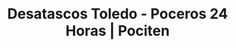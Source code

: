 ---
id: 'service-1515'
title: 'Desatascos Toledo - Poceros 24 Horas | Pociten'
titleMeta: "Desatascos Toledo 24h | Desatrancos Baratos | Poceros Profesionales"
lugar: 'Toledo'
mediumImage: 'desatascostoledo-lg.webp'
largeImage: 'desatascostoledo-lg.webp'
metaContent: "🚽 Desatascos Toledo 24 horas. Servicios de pocería baratos y profesionales. Soluciones rápidas para tuberías y saneamiento. ¡Llámanos ahora! 📞💧"
detailBreadcrumbSubTitle: 'Servicios de Desatascos en Toledo'
detailBreadcrumbDesc: 'Empresa líder en desatascos y pocería en Toledo con los mejores precios'
canonical: https://www.desatascos-madrid.com/desatascos/toledo

title2: 'Desatascos Toledo: Servicios Profesionales 24/7'
detailSubTitle: 'Servicios de Desatascos y Pocería en Toledo: Soluciones Rápidas y Económicas con Pociten'

parrafo: "Desatascos Toledo 24 horas: Mantén tus sistemas de alcantarillado y saneamiento en perfecto estado con los servicios profesionales y económicos de Desatascos Pociten"

descripcion: "<p>En Desatascos Pociten, somos líderes en servicios de desatascos en Toledo. Con más de 15 años de experiencia, ofrecemos soluciones integrales y económicas para todo tipo de problemas de alcantarillado y saneamiento. Nuestro equipo de expertos está disponible las 24 horas del día, los 365 días del año, para atender desatascos urgentes en Toledo y alrededores. Utilizamos tecnología de vanguardia, como camiones cuba con agua a alta presión, para garantizar desatascos efectivos y respetuosos con el medio ambiente.</p>"

contenidoDescripcion: "
<section>
<h2>Desatascos Toledo: Soluciones Rápidas y Económicas para Problemas Comunes</h2>
<p>Los atascos en tuberías y alcantarillas son problemas frecuentes en Toledo que requieren soluciones inmediatas. En Pociten, ofrecemos servicios de desatascos baratos y eficientes para resolver estas situaciones con rapidez y profesionalidad.</p>
<br>

<h3>Servicios Completos de Desatascos en Toledo</h3>
<p>🕒 Desatascos urgentes 24 horas</p>
<p>🧼 Limpieza de alcantarillado y fosas sépticas</p>
<p>🔧 Reparación de tuberías sin obras</p>
<p>📹 Inspección con cámaras de TV</p>
<p>🗺️ Localización de arquetas ocultas</p>
<br>

<h3>Desatascos Toledo 24 Horas: Siempre a Tu Servicio</h3>
<p>Entendemos que los problemas de atascos no tienen horario. Por eso, nuestro equipo de desatascos en Toledo está disponible las 24 horas del día, los 365 días del año. Ofrecemos un servicio de desatascos urgentes para resolver cualquier emergencia en el menor tiempo posible.</p>
<br>

<h3>Tecnología Avanzada para Desatascos Eficientes</h3>
<p>En Desatascos Pociten, utilizamos camiones cuba equipados con sistemas de agua a alta presión para garantizar una limpieza efectiva y respetuosa con tus instalaciones. Nuestros métodos avanzados nos permiten ofrecer desatascos baratos sin comprometer la calidad del servicio.</p>
<br>

<h3>Obras de Pocería en Toledo: Expertos a Tu Disposición</h3>
<p>Además de desatascos, realizamos todo tipo de obras de pocería en Toledo. Nuestro equipo de profesionales está capacitado para llevar a cabo reparaciones y obras de alcantarillado y saneamiento, asegurando la máxima calidad y durabilidad.</p>
</section>
<br>

<section>
<h2>Servicios Especializados de Pociten en Toledo</h2>
<h3>Detección de Fugas y Reparación Sin Obras</h3>
<p>Utilizamos tecnología de vanguardia para detectar fugas de agua y reparar tuberías sin necesidad de realizar obras invasivas. Esto nos permite ofrecer soluciones rápidas y económicas para nuestros clientes en Toledo.</p>
<br>

<h3>Mantenimiento Preventivo: La Clave para Evitar Desatascos</h3>
<p>Ofrecemos servicios de mantenimiento preventivo para evitar futuros problemas de atascos. Nuestras inspecciones regulares y limpiezas programadas ayudan a mantener tus sistemas de saneamiento en óptimas condiciones.</p>
</section>
<br>

<section>
<h2>¿Por Qué Elegir Desatascos Pociten en Toledo?</h2>
<p>🕰️ Servicio de desatascos 24 horas en Toledo</p>
<p>💰 Precios competitivos y económicos</p>
<p>👨‍🔧 Profesionales altamente cualificados</p>
<p>🛠️ Tecnología de última generación</p>
<p>⚡ Soluciones rápidas y eficaces</p>
<p>🤝 Atención personalizada</p>
</section>
<br>

<section>
<h2>Contacta con Nosotros para Desatascos en Toledo</h2>
<p>Si necesitas servicios de desatascos urgentes o cualquier trabajo de pocería en Toledo, no dudes en contactarnos. En Desatascos Pociten estamos comprometidos con ofrecer el mejor servicio al mejor precio. ¡Llámanos ahora y descubre por qué somos la opción preferida en desatascos Toledo!</p>
</section>
"

parrafo1: '<h2>DESATASCOS TOLEDO 24 HORAS A TU SERVICIO</h2>'

isFeatured: true
---